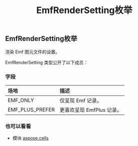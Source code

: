 ﻿---
title: EmfRenderSetting枚举
second_title: Aspose.Cells for Python via .NET API 参考文献
description:
type: docs
weight: 1990
url: /zh/python-net/aspose.cells/emfrendersetting/
is_root: false
---
## EmfRenderSetting枚举
渲染 Emf 图元文件的设置。



EmfRenderSetting 类型公开了以下成员：

### 字段
|场地|描述|
| :- | :- |
| EMF_ONLY |仅呈现 Emf 记录。|
| EMF_PLUS_PREFER |更喜欢呈现 EmfPlus 记录。|



### 也可以看看
* 模块 [aspose.cells](..)
